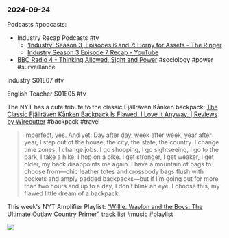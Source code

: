 ### 2024-09-24
Podcasts #podcasts:
- Industry Recap Podcasts #tv 
	- [‘Industry’ Season 3, Episodes 6 and 7: Horny for Assets - The Ringer](https://www.theringer.com/2024/9/24/24252817/industry-season-3-episodes-6-7-horny-for-assets)
	- [Industry Season 3 Episode 7 Recap - YouTube](https://www.youtube.com/watch?v=EijNKiseSLE)
- [BBC Radio 4 - Thinking Allowed, Sight and Power](https://www.bbc.co.uk/programmes/m00237q4) #sociology #power #surveillance

Industry S01E07 #tv 

English Teacher S01E05 #tv

The NYT has a cute tribute to the classic Fjällräven Kånken backpack: [The Classic Fjällräven Kånken Backpack Is Flawed. I Love It Anyway. | Reviews by Wirecutter](https://www.nytimes.com/wirecutter/reviews/classic-fjallraven-kanken-backpack/) #backpack #travel

> Imperfect, yes. And yet: Day after day, week after week, year after year, I step out of the house, the city, the state, the country. I change time zones, I change jobs. I go shopping, I go sightseeing, I go to the park, I take a hike, I hop on a bike. I get stronger, I get weaker, I get older, my back disappoints me again. I have a mountain of bags to choose from—chic leather totes and crossbody bags flush with pockets and amply padded backpacks—but if I’m going out for more than two hours and up to a day, I don’t blink an eye. I choose this, my flawed little dream of a backpack.

This week's NYT Amplifier Playlist: [“Willie, Waylon and the Boys: The Ultimate Outlaw Country Primer” track list](https://music.youtube.com/playlist?list=PLu_RmAJBNiIIBM_ClaXc-5e3CYdgRU1dK&si=u4rmk3t-cc9nlqSg) #music #playlist

![](https://x.com/mrkaran_/status/1838640957396521331)
